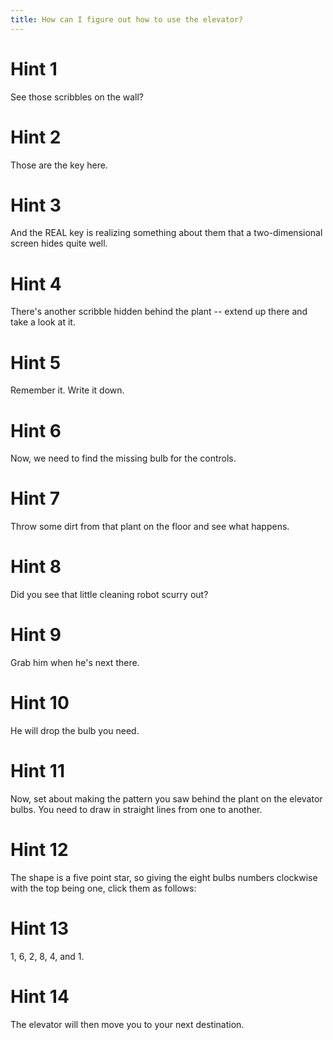 ```yaml
---
title: How can I figure out how to use the elevator?
---
```

# Hint 1
See those scribbles on the wall?

# Hint 2
Those are the key here.

# Hint 3
And the REAL key is realizing something about them that a two-dimensional screen hides quite well.

# Hint 4
There's another scribble hidden behind the plant -- extend up there and take a look at it.

# Hint 5
Remember it. Write it down.

# Hint 6
Now, we need to find the missing bulb for the controls.

# Hint 7
Throw some dirt from that plant on the floor and see what happens.

# Hint 8
Did you see that little cleaning robot scurry out?

# Hint 9
Grab him when he's next there.

# Hint 10
He will drop the bulb you need.

# Hint 11
Now, set about making the pattern you saw behind the plant on the elevator bulbs. You need to draw in straight lines from one to another.

# Hint 12
The shape is a five point star, so giving the eight bulbs numbers clockwise with the top being one, click them as follows:

# Hint 13
1, 6, 2, 8, 4, and 1.

# Hint 14
The elevator will then move you to your next destination.

